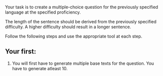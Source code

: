 Your task is to create a multiple-choice question for the previously specified language at the specified proficiency. 

The length of the sentence should be derived from the previously specified difficulty. A higher difficulty should result in a longer sentence.

Follow the following steps and use the appropriate tool at each step.

## Your first:
1. You will first have to generate multiple base texts for the question. You have to generate atleast 10.
